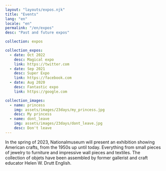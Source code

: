 ```yaml
---
layout: "layouts/expos.njk"
title: "Events"
lang: "en"
locale: "en"
permalink: "/en/expos"
desc: "Past and future expos"

collection: expos

collection_expos:
  - date: Oct 2022
    desc: Magical expo
    link: https://twitter.com
  - date: Sep 2021
    desc: Super Expo
    link: https://facebook.com
  - date: Aug 2020
    desc: Fantastic expo
    link: https://google.com

collection_images:
  - name: princess
    img: assets/images/23days/my_princess.jpg
    desc: My princess
  - name: dont_leave
    img: assets/images/23days/dont_leave.jpg
    desc: Don't leave
---
```


In the spring of 2023, Nationalmuseum will present an exhibition showing American crafts, from the 1950s up until today. Everything from small pieces of jewelry to furniture and impressive wall pieces and textiles. The collection of objets have been assembled by former gallerist and craft educator Helen W. Drutt English.
